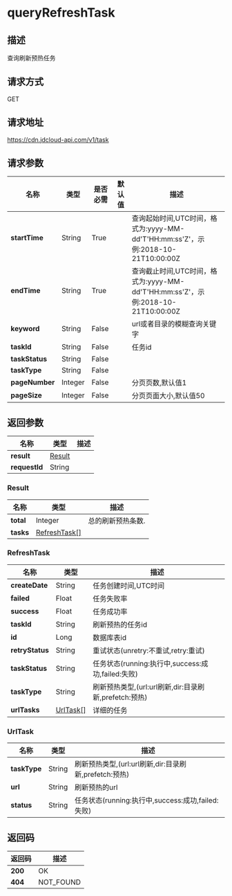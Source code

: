 # queryRefreshTask


## 描述
查询刷新预热任务

## 请求方式
GET

## 请求地址
https://cdn.jdcloud-api.com/v1/task


## 请求参数
|名称|类型|是否必需|默认值|描述|
|---|---|---|---|---|
|**startTime**|String|True| |查询起始时间,UTC时间，格式为:yyyy-MM-dd'T'HH:mm:ss'Z'，示例:2018-10-21T10:00:00Z|
|**endTime**|String|True| |查询截止时间,UTC时间，格式为:yyyy-MM-dd'T'HH:mm:ss'Z'，示例:2018-10-21T10:00:00Z|
|**keyword**|String|False| |url或者目录的模糊查询关键字|
|**taskId**|String|False| |任务id|
|**taskStatus**|String|False| | |
|**taskType**|String|False| | |
|**pageNumber**|Integer|False| |分页页数,默认值1|
|**pageSize**|Integer|False| |分页页面大小,默认值50|


## 返回参数
|名称|类型|描述|
|---|---|---|
|**result**|[Result](#result)| |
|**requestId**|String| |

### <div id="Result">Result</div>
|名称|类型|描述|
|---|---|---|
|**total**|Integer|总的刷新预热条数.|
|**tasks**|[RefreshTask[]](#refreshtask)| |
### <div id="RefreshTask">RefreshTask</div>
|名称|类型|描述|
|---|---|---|
|**createDate**|String|任务创建时间,UTC时间|
|**failed**|Float|任务失败率|
|**success**|Float|任务成功率|
|**taskId**|String|刷新预热的任务id|
|**id**|Long|数据库表id|
|**retryStatus**|String|重试状态(unretry:不重试,retry:重试)|
|**taskStatus**|String|任务状态(running:执行中,success:成功,failed:失败)|
|**taskType**|String|刷新预热类型,(url:url刷新,dir:目录刷新,prefetch:预热)|
|**urlTasks**|[UrlTask[]](#urltask)|详细的任务|
### <div id="UrlTask">UrlTask</div>
|名称|类型|描述|
|---|---|---|
|**taskType**|String|刷新预热类型,(url:url刷新,dir:目录刷新,prefetch:预热)|
|**url**|String|刷新预热的url|
|**status**|String|任务状态(running:执行中,success:成功,failed:失败)|

## 返回码
|返回码|描述|
|---|---|
|**200**|OK|
|**404**|NOT_FOUND|
